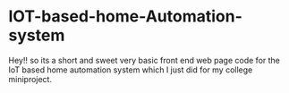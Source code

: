 # IOT-based-home-Automation-system
Hey!! so its a short and sweet very basic front end web page  code for the IoT based home automation system which I just did for my college miniproject.  
